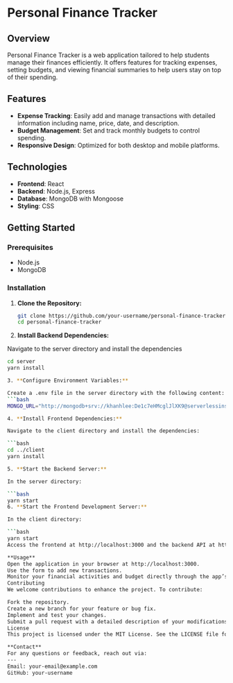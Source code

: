 # Personal Finance Tracker

## Overview

Personal Finance Tracker is a web application tailored to help students manage their finances efficiently. It offers features for tracking expenses, setting budgets, and viewing financial summaries to help users stay on top of their spending.

## Features

- **Expense Tracking**: Easily add and manage transactions with detailed information including name, price, date, and description.
- **Budget Management**: Set and track monthly budgets to control spending.
- **Responsive Design**: Optimized for both desktop and mobile platforms.

## Technologies

- **Frontend**: React
- **Backend**: Node.js, Express
- **Database**: MongoDB with Mongoose
- **Styling**: CSS

## Getting Started

### Prerequisites

- Node.js
- MongoDB

### Installation

1. **Clone the Repository:**

   ```bash
   git clone https://github.com/your-username/personal-finance-tracker.git
   cd personal-finance-tracker
2. **Install Backend Dependencies:**

Navigate to the server directory and install the dependencies
   ```bash
   cd server
   yarn install

3. **Configure Environment Variables:**

Create a .env file in the server directory with the following content:
   ```bash
MONGO_URL="http://mongodb+srv://khanhlee:De1c7eHMcglJlXK9@serverlessinstance0.quc6ila.mongodb.net/?retryWrites=true&w=majority&appName=ServerlessInstance0"

4. **Install Frontend Dependencies:**

Navigate to the client directory and install the dependencies:

   ```bash
cd ../client
yarn install

5. **Start the Backend Server:**

In the server directory:

 ```bash
yarn start
6. **Start the Frontend Development Server:**

In the client directory:

 ```bash
yarn start
Access the frontend at http://localhost:3000 and the backend API at http://localhost:4040.

**Usage**
Open the application in your browser at http://localhost:3000.
Use the form to add new transactions.
Monitor your financial activities and budget directly through the app’s interface.
Contributing
We welcome contributions to enhance the project. To contribute:

Fork the repository.
Create a new branch for your feature or bug fix.
Implement and test your changes.
Submit a pull request with a detailed description of your modifications.
License
This project is licensed under the MIT License. See the LICENSE file for details.

**Contact**
For any questions or feedback, reach out via:
---
Email: your-email@example.com
GitHub: your-username
